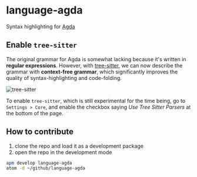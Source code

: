 # language-agda

Syntax highlighting for [Agda](http://agda.readthedocs.io)

## Enable `tree-sitter`

The original grammar for Agda is somewhat lacking because it's written in **regular expressions**. However, with [tree-sitter](https://github.com/tree-sitter/tree-sitter), we can now describe
the grammar with **context-free grammar**, which significantly improves the quality of syntax-highlighting and code-folding.

![tree-sitter](https://i.imgur.com/7Pfmqjv.png)

To enable `tree-sitter`, which is still experimental for the time being, go to `Settings > Core`, and enable the checkbox saying *Use Tree Sitter Parsers* at the bottom of the page.

## How to contribute

1. clone the repo and load it as a development package
2. open the repo in the development mode

```bash
apm develop language-agda
atom -d ~/github/language-agda
```
